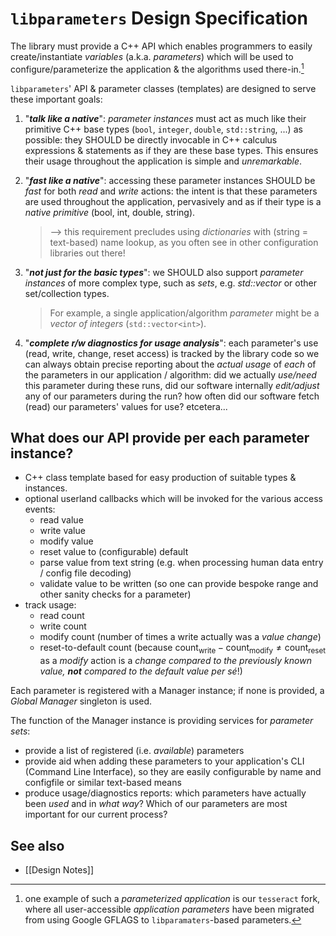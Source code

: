 # `libparameters` Design Specification

The library must provide a C++ API which enables programmers to easily create/instantiate *variables* (a.k.a. *parameters*) which will be used to configure/parameterize the application & the algorithms used there-in.[^1]

[^1]: one example of such a *parameterized application* is our `tesseract` fork, where all user-accessible *application parameters* have been migrated from using Google GFLAGS to `libparamaters`-based parameters.



`libparameters`' API & parameter classes (templates) are designed to serve these important goals:

1. "***talk like a native***": *parameter instances* must act as much like their primitive C++ base types (`bool`, `integer`, `double`, `std::string`, ...) as possible: they SHOULD be directly invocable in C++ calculus expressions & statements as if they are these base types. This ensures their usage throughout the application is simple and *unremarkable*. 
2. "***fast like a native***": accessing these parameter instances SHOULD be *fast* for both *read* and *write* actions: the intent is that these parameters are used throughout the application, pervasively and as if their type is a *native primitive* (bool, int, double, string).

   >  --> this requirement precludes using *dictionaries* with (string = text-based) name lookup,
   >  as you often see in other configuration libraries out there!
   
3. "***not just for the basic types***": we SHOULD also support *parameter instances* of more complex type, such as *sets*, e.g. *std::vector* or other set/collection types.

   > For example, a single application/algorithm *parameter* might be a *vector of integers* (`std::vector<int>`).
   
4. "***complete r/w diagnostics for usage analysis***": each parameter's use (read, write, change, reset access) is tracked by the library code so we can always obtain precise reporting about the *actual usage* of *each* of the parameters in our application / algorithm: did we actually *use/need* this parameter during these runs, did our software internally *edit/adjust* any of our parameters during the run? how often did our software fetch (read) our parameters' values for use? etcetera...

## What does our API provide per each parameter instance?

- C++ class template based for easy production of suitable types & instances.
- optional userland callbacks which will be invoked for the various access events: 
  - read value
  - write value
  - modify value
  - reset value to (configurable) default
  - parse value from text string (e.g. when processing human data entry / config file decoding)
  - validate value to be written (so one can provide bespoke range and other sanity checks for a parameter)
- track usage:
  - read count
  - write count
  - modify count (number of times a write actually was a *value change*)
  - reset-to-default count (because $\text{count}_\text{write} - \text{count}_\text{modify} \neq \text{count}_\text{reset}$ as a *modify* action is a *change compared to the previously known value, **not** compared to the default value per sé*!)

Each parameter is registered with a Manager instance; if none is provided, a *Global Manager* singleton is used.

The function of the Manager instance is providing services for *parameter sets*:
- provide a list of registered (i.e. *available*) parameters
- provide aid when adding these parameters to your application's CLI (Command Line Interface), so they are easily configurable by name and configfile or similar text-based means
- produce usage/diagnostics reports: which parameters have actually been *used* and in *what way*? Which of our parameters are most important for our current process?



## See also

- [[Design Notes]]
